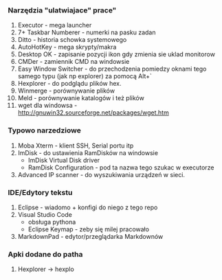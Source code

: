 ### Narzędzia "ulatwiajace" prace" ###
1. Executor - mega launcher
2. 7+ Taskbar Numberer - numerki na pasku zadan
3. Ditto - historia schowka systemowego
4. AutoHotKey - mega skrypty/makra
5. Desktop OK - zapisanie pozycji ikon gdy zmienia sie uklad monitorow
6. CMDer - zamiennik CMD na windowsie
7. Easy Window Switcher - do przechodzenia pomiedzy oknami tego samego typu (jak np explorer) za pomocą Alt+`
8. Hexplorer - do podglądu plików hex.
9. Winmerge - porównywanie plików <nazwa to winmergeU>
10. Meld - porównywanie katalogów i też plików
11. wget dla windowsa - http://gnuwin32.sourceforge.net/packages/wget.htm


### Typowo narzedziowe ###
1. Moba Xterm - klient SSH, Serial portu itp
2. ImDisk - do ustawienia RamDisków na windowsie
	- ImDisk Virtual Disk driver
	- RamDisk Configuration - pod ta nazwa tego szukac w executorze
3. Advanced IP scanner - do wyszukiwania urządzeń w sieci.

### IDE/Edytory tekstu ###

1. Eclipse - wiadomo + konfigi do niego z tego repo
2. Visual Studio Code
	- obsługa pythona
	- Eclipse Keymap - zeby się milej pracowało
3. MarkdownPad - edytor/przeglądarka Markdownów



### Apki dodane do patha ###

1. Hexplorer -> hexplo <nazwa pliku do uruchomienia>